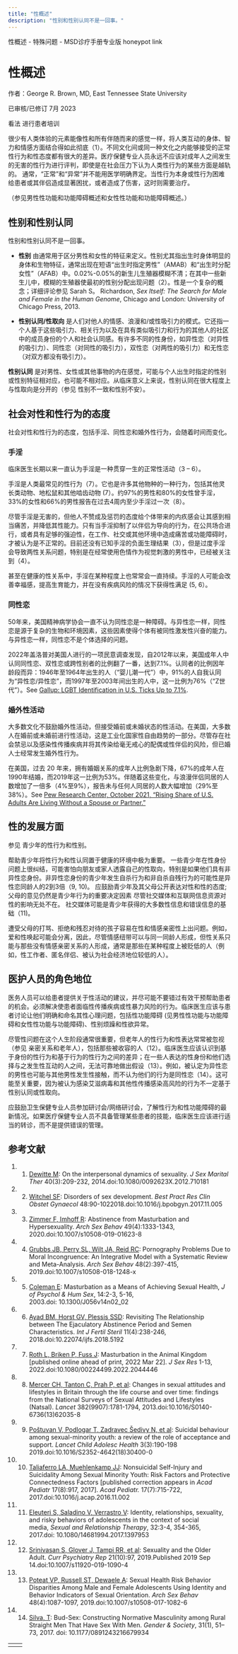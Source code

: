 ```yaml
---
title: "性概述"
description: "性别和性别认同不是一回事。"
---
```


﻿性概述 \- 特殊问题 \- MSD诊疗手册专业版 honeypot link

# 性概述

作者：George R. Brown, MD, East Tennessee State University

已审核/已修订 7月 2023

看法 进行患者培训

很少有人类体验的元素能像性和所有伴随而来的感觉一样，将人类互动的身体、智力和情感方面结合得如此彻底（1）。不同文化间或同一种文化之内能够接受的正常性行为和性态度都有很大的差异。医疗保健专业人员永远不应该对成年人之间发生的无害的性行为进行评判，即使是在社会压力下认为人类性行为的某些方面是越轨的。 通常，“正常”和“异常”并不能用医学明确界定。当性行为本身或性行为困难给患者或其伴侣造成显著困扰，或者造成了伤害，这时则需要治疗。

（参见男性性功能和功能障碍概述和女性性功能和功能障碍概述。）

## 性别和性别认同

性别和性别认同不是一回事。

- **性别** 由通常用于区分男性和女性的特征来定义。性别尤其指出生时身体明显的身体和生物特征，通常出现在短语“出生时指定男性”（AMAB）和“出生时分配女性”（AFAB）中。0.02%-0.05%的新生儿生殖器模糊不清；在其中一些新生儿中，模糊的生殖器使最初的性别分配出现问题（2）。性是一个复杂的概念；详细评论参见 Sarah S。 Richardson, _Sex Itself: The Search for Male and Female in the Human Genome_, Chicago and London: University of Chicago Press, 2013.

- **性别认同/性取向** 是人们对他人的情感、浪漫和/或性吸引力的模式。它还指一个人基于这些吸引力、相关行为以及在具有类似吸引力和行为的其他人的社区中的成员身份的个人和社会认同感。有许多不同的性身份，如异性恋（对异性的吸引力）、同性恋（对同性的吸引力），双性恋（对两性的吸引力）和无性恋（对双方都没有吸引力）。


**性别认同** 是对男性、女性或其他事物的内在感觉，可能与个人出生时指定的性别或性别特征相对应，也可能不相对应。从临床意义上来说，性别认同在很大程度上与性取向是分开的（参见 性别不一致和性别不安）。

## 社会对性和性行为的态度

社会对性和性行为的态度，包括手淫、同性恋和婚外性行为，会随着时间而变化。

### 手淫

临床医生长期以来一直认为手淫是一种贯穿一生的正常性活动（3 – 6）。

手淫是人类最常见的性行为（7）。它也是许多其他物种的一种行为，包括其他灵长类动物、地松鼠和其他啮齿动物 (7）。约97%的男性和80%的女性曾手淫，33%的女性和66%的男性报告在过去4周内至少手淫过一次（8）。

尽管手淫是无害的，但他人不赞成及惩罚的态度给个体带来的内疚感会让其感到相当痛苦，并降低其性能力。只有当手淫抑制了以伴侣为导向的行为，在公共场合进行，或者具有足够的强迫性，在工作、社交或其他环境中造成痛苦或功能障碍时，才被认为是不正常的。目前还没有已知手淫的负面生理结果（3），但是过度手淫会导致两性关系问题，特别是在经常使用色情作为视觉刺激的男性中，已经被关注到（4）。

甚至在健康的性关系中，手淫在某种程度上也常常会一直持续。手淫的人可能会改善幸福感，提高生育能力，并在没有疾病风险的情况下获得性满足 (5, 6）。

### 同性恋

50年来，美国精神病学协会一直不认为同性恋是一种障碍。与异性恋一样，同性恋是源于复杂的生物和环境因素，这些因素使得个体有被同性激发性兴奋的能力。 与异性恋一样，同性恋不是个体选择的问题。

2022年盖洛普对美国人进行的一项民意调查发现，自2012年以来，美国成年人中认同同性恋、双性恋或跨性别者的比例翻了一番，达到7.1%。认同者的比例因年龄段而异：1946年至1964年出生的人（“婴儿潮一代”）中，91%的人自我认同为“异性恋/异性恋”，而1997年至2003年间出生的人中，这一比例为76%（“Z世代”）。See [Gallup: LGBT Identification in U.S. Ticks Up to 7.1%](https://news.gallup.com/poll/389792/lgbt-identification-ticks-up.aspx,%20February%2017,%202022).

### 婚外性活动

大多数文化不鼓励婚外性活动，但接受婚前或未婚状态的性活动。在美国，大多数人在婚前或未婚前进行性活动，这是工业化国家性自由趋势的一部分。尽管存在社会禁忌以及感染性传播疾病并将其传染给毫无戒心的配偶或性伴侣的风险，但已婚人士经常发生婚外性行为。

在美国，过去 20 年来，拥有婚姻关系的成年人比例急剧下降，67%的成年人在1990年结婚，而2019年这一比例为53%。伴随着这些变化，与浪漫伴侣同居的人数增加了一倍多（4%至9%），报告未与任何人同居的人数大幅增加（29%至38%）。See [Pew Research Center, October 2021, “Rising Share of U.S. Adults Are Living Without a Spouse or Partner.”](https://www.pewresearch.org/social-trends/2021/10/05/rising-share-of-u-s-adults-are-living-without-a-spouse-or-partner/)

## 性的发展方面

参见 青少年的性行为和性别。

帮助青少年将性行为和性认同置于健康的环境中极为重要。 一些青少年在性身份问题上很纠结，可能害怕向朋友或家人透露自己的性取向，特别是如果他们具有非异性恋身份。非异性恋身份的青少年发生自杀行为和非自杀自残行为的可能性是异性恋同龄人的2到3倍（9, 10)。 应鼓励青少年及其父母公开表达对性和性的态度; 父母的意见仍然是青少年行为的重要决定因素 尽管社交媒体和互联网信息资源对性的影响无处不在。 社交媒体可能是青少年获得的大多数性信息和错误信息的基础（11)。

遭受父母的打骂、拒绝和残忍对待的孩子容易在性和情感亲密性上出问题。例如，爱和性唤起可能会分离，因此，尽管情感纽带可以与同一同龄人形成，但性关系只能与那些没有情感亲密关系的人形成，通常是那些在某种程度上被贬低的人（例如，性工作者、匿名伴侣、被认为社会经济地位较低的人）。

## 医护人员的角色地位

医务人员可以给患者提供关于性活动的建议，并尽可能不要错过有效干预帮助患者的机会。必须解决使患者面临性传播疾病或性暴力风险的行为。临床医生应该与患者讨论让他们明确和命名其性心理问题，包括性功能障碍 (见男性性功能与功能障碍和女性性功能与功能障碍)、性别烦躁和性欲异常。

尽管性问题在这个人生阶段通常很重要，但老年人的性行为和性表达常常被忽视（参见 亲密关系和老年人），包括那些被收容的人（12）。临床医生应该认识到基于身份的性行为和基于行为的性行为之间的差异；在一些人表达的性身份和他们选择与之发生性互动的人之间，无法可靠地做出假设（13）。例如，被认定为异性恋的男性也可能与其他男性发生性接触，而不认为他们的行为是同性恋（14）。这可能至关重要，因为被认为感染艾滋病毒和其他性传播感染高风险的行为不一定基于性别认同或性取向。

应鼓励卫生保健专业人员参加研讨会/网络研讨会，了解性行为和性功能障碍的最新情况。如果医疗保健专业人员不具备管理某些患者的技能，临床医生应该进行适当的转诊，而不是提供错误的管理。

## 参考文献

01. 1. [Dewitte M](https://pubmed.ncbi.nlm.nih.gov/24102171/): On the interpersonal dynamics of sexuality. _J Sex Marital Ther_ 40(3):209-232, 2014.doi:10.1080/0092623X.2012.710181

02. 2. [Witchel SF](https://www.ncbi.nlm.nih.gov/pmc/articles/PMC5866176/): Disorders of sex development. _Best Pract Res Clin Obstet Gynaecol_ 48:90-1022018.doi:10.1016/j.bpobgyn.2017.11.005

03. 3. [Zimmer F, Imhoff R](https://www.ncbi.nlm.nih.gov/pmc/articles/PMC7145784/): Abstinence from Masturbation and Hypersexuality. _Arch Sex Behav_ 49(4):1333-1343, 2020.doi:10.1007/s10508-019-01623-8

04. 4. [Grubbs JB, Perry SL, Wilt JA, Reid RC](https://pubmed.ncbi.nlm.nih.gov/30076491/): Pornography Problems Due to Moral Incongruence: An Integrative Model with a Systematic Review and Meta-Analysis. _Arch Sex Behav_ 48(2):397-415, 2019.doi:10.1007/s10508-018-1248-x

05. 5. [Coleman E](https://www.tandfonline.com/doi/abs/10.1300/J056v14n02_02): Masturbation as a Means of Achieving Sexual Health, _J of Psychol & Hum Sex_, 14:2-3, 5-16, 2003.doi: 10.1300/J056v14n02\_02

06. 6. [Ayad BM, Horst GV, Plessis SSD](https://www.ncbi.nlm.nih.gov/pmc/articles/PMC5641453/): Revisiting The Relationship between The Ejaculatory Abstinence Period and Semen Characteristics. _Int J Fertil Steril_ 11(4):238-246, 2018.doi:10.22074/ijfs.2018.5192

07. 7. [Roth L, Briken P, Fuss J](https://pubmed.ncbi.nlm.nih.gov/35316107/): Masturbation in the Animal Kingdom \[published online ahead of print, 2022 Mar 22\]. _J Sex Res_ 1-13, 2022.doi:10.1080/00224499.2022.2044446

08. 8. [Mercer CH, Tanton C, Prah P, et al](https://www.ncbi.nlm.nih.gov/pmc/articles/PMC3899021/): Changes in sexual attitudes and lifestyles in Britain through the life course and over time: findings from the National Surveys of Sexual Attitudes and Lifestyles (Natsal). _Lancet_ 382(9907):1781-1794, 2013.doi:10.1016/S0140-6736(13)62035-8

09. 9. [Poštuvan V, Podlogar T, Zadravec Šedivy N, et al](https://pubmed.ncbi.nlm.nih.gov/30679139/): Suicidal behaviour among sexual-minority youth: a review of the role of acceptance and support. _Lancet Child Adolesc Health_ 3(3):190-198 2019.doi:10.1016/S2352-4642(18)30400-0

10. 10. [Taliaferro LA, Muehlenkamp JJ](https://pubmed.ncbi.nlm.nih.gov/28865597/): Nonsuicidal Self-Injury and Suicidality Among Sexual Minority Youth: Risk Factors and Protective Connectedness Factors \[published correction appears in _Acad Pediatr_ 17(8):917, 2017\]. _Acad Pediatr._ 17(7):715-722, 2017.doi:10.1016/j.acap.2016.11.002

11. 11. [Eleuteri S, Saladino V, Verrastro V](https://www.tandfonline.com/doi/abs/10.1080/14681994.2017.1397953?journalCode=csmt20): Identity, relationships, sexuality, and risky behaviors of adolescents in the context of social media, _Sexual and Relationship Therapy_, 32:3-4, 354-365, 2017.doi: 10.1080/14681994.2017.1397953

12. 12. [Srinivasan S, Glover J, Tampi RR, et al](https://pubmed.ncbi.nlm.nih.gov/31522296/): Sexuality and the Older Adult. _Curr Psychiatry Rep_ 21(10):97, 2019.Published 2019 Sep 14.doi:10.1007/s11920-019-1090-4

13. 13. [Poteat VP, Russell ST, Dewaele A](https://pubmed.ncbi.nlm.nih.gov/29204816/): Sexual Health Risk Behavior Disparities Among Male and Female Adolescents Using Identity and Behavior Indicators of Sexual Orientation. _Arch Sex Behav_ 48(4):1087-1097, 2019.doi:10.1007/s10508-017-1082-6

14. 14. [Silva, T](https://journals.sagepub.com/doi/abs/10.1177/0891243216679934): Bud-Sex: Constructing Normative Masculinity among Rural Straight Men That Have Sex With Men. _Gender & Society_, 31(1), 51–73, 2017. doi: 10.1177/0891243216679934


|     |     |
| --- | --- |
|  |  |
